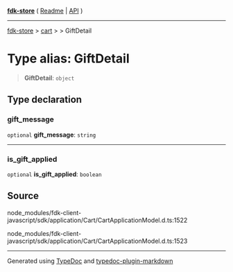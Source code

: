 [**fdk-store**](../../../README.md) ( [Readme](../../../README.md) \| [API](../../../API.md) )

---

[fdk-store](../../../API.md) > [cart](../../README.md) > [<internal>](../README.md) > GiftDetail

# Type alias: GiftDetail

> **GiftDetail**: `object`

## Type declaration

### gift_message

`optional` **gift_message**: `string`

---

### is_gift_applied

`optional` **is_gift_applied**: `boolean`

## Source

node_modules/fdk-client-javascript/sdk/application/Cart/CartApplicationModel.d.ts:1522

node_modules/fdk-client-javascript/sdk/application/Cart/CartApplicationModel.d.ts:1523

---

Generated using [TypeDoc](https://typedoc.org/) and [typedoc-plugin-markdown](https://www.npmjs.com/package/typedoc-plugin-markdown)
